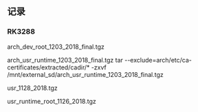 ## 记录


### RK3288

arch_dev_root_1203_2018_final.tgz

arch_usr_runtime_1203_2018_final.tgz
tar --exclude=arch/etc/ca-certificates/extracted/cadir/* -zxvf /mnt/external_sd/arch_usr_runtime_1203_2018_final.tgz

usr_1128_2018.tgz

usr_runtime_root_1126_2018.tgz

